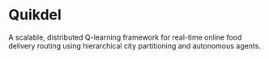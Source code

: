 # Quikdel
A scalable, distributed Q-learning framework for real-time online food delivery routing using hierarchical city partitioning and autonomous agents.
